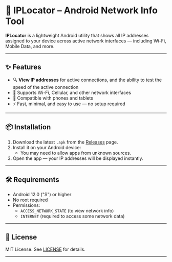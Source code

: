# 📡 IPLocator – Android Network Info Tool

**IPLocator** is a lightweight Android utility that shows all IP addresses assigned to your device across active network interfaces — including Wi-Fi, Mobile Data, and more.

---

## ✨ Features

- 🔍 **View IP addresses** for active connections, and the ability to test the speed of the active connection
- 📶 Supports Wi-Fi, Cellular, and other network interfaces
- 📱 Compatible with phones and tablets
- ⚡ Fast, minimal, and easy to use — no setup required

---

## 📦 Installation

1. Download the latest `.apk` from the [Releases](https://github.com/NetSteady/IPLocator/releases) page.
2. Install it on your Android device:
   - You may need to allow apps from unknown sources.
3. Open the app — your IP addresses will be displayed instantly.

---

## 🛠 Requirements

- Android 12.0 ("S") or higher
- No root required
- Permissions:
  - `ACCESS_NETWORK_STATE` (to view network info)
  - `INTERNET` (required to access some network data)

---

## 📄 License

MIT License. See [LICENSE](LICENSE) for details.

---

